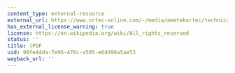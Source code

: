 ```yaml
---
content_type: external-resource
external_url: https://www.ortec-online.com/-/media/ametekortec/technical%20papers/high%20purity%20germanium%20detector%20applications%20and%20technology%20developements/benefits-using-super-large-germanium-gamma-ray-detectors.pdf?la=en
has_external_license_warning: true
license: https://en.wikipedia.org/wiki/All_rights_reserved
status: ''
title: (PDF
uid: 90fe44da-7e96-478c-a505-e6dd96a5ae53
wayback_url: ''
---
```

